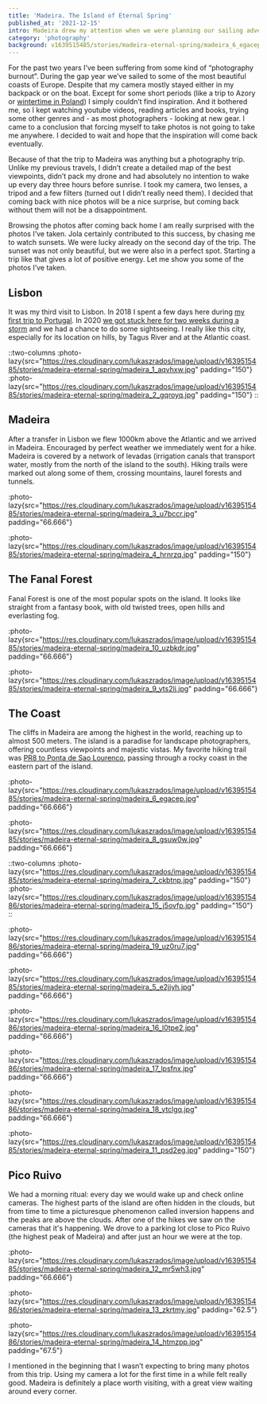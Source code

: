 ```yaml
---
title: 'Madeira. The Island of Eternal Spring'
published_at: '2021-12-15'
intro: Madeira drew my attention when we were planning our sailing adventure. Saturated green color, beautiful views and spring-like weather were inviting me and a short trip to Azores only encouraged me to put it high on the bucket list. Once the sailing trip was over I was sure that I need to visit it.
category: 'photography'
background: v1639515485/stories/madeira-eternal-spring/madeira_6_egacep.jpg
---
```


For the past two years I’ve been suffering from some kind of “photography burnout”. During the gap year we’ve sailed to some of the most beautiful coasts of Europe. Despite that my camera mostly stayed either in my backpack or on the boat. Except for some short periods (like a trip to Azory or [wintertime in Poland](/blog/mountains-of-poland)) I simply couldn’t find inspiration. And it bothered me, so I kept watching youtube videos, reading articles and books, trying some other genres and - as most photographers - looking at new gear. I came to a conclusion that forcing myself to take photos is not going to take me anywhere. I decided to wait and hope that the inspiration will come back eventually. 

Because of that the trip to Madeira was anything but a photography trip. Unlike my previous travels, I didn’t create a detailed map of the best viewpoints, didn’t pack my drone and had absolutely no intention to wake up every day three hours before sunrise. I took my camera, two lenses, a tripod and a few filters (turned out I didn’t really need them). I decided that coming back with nice photos will be a nice surprise, but coming back without them will not be a disappointment. 

Browsing the photos after coming back home I am really surprised with the photos I’ve taken. Jola certainly contributed to this success, by chasing me to watch sunsets. We were lucky already on the second day of the trip. The sunset was not only beautiful, but we were also in a perfect spot. Starting a trip like that gives a lot of positive energy. Let me show you some of the photos I’ve taken.  

## Lisbon

It was my third visit to Lisbon. In 2018 I spent a few days here during [my first trip to Portugal](/blog/portugal-from-south-to-north). In 2020 [we got stuck here for two weeks during a storm](/blog/sailing-to-the-mediterranean-sea) and we had a chance to do some sightseeing. I really like this city, especially for its location on hills, by Tagus River and at the Atlantic coast.

::two-columns
:photo-lazy{src="https://res.cloudinary.com/lukaszrados/image/upload/v1639515485/stories/madeira-eternal-spring/madeira_1_aqvhxw.jpg" padding="150"}
:photo-lazy{src="https://res.cloudinary.com/lukaszrados/image/upload/v1639515485/stories/madeira-eternal-spring/madeira_2_gqroyq.jpg" padding="150"}
::

## Madeira

After a transfer in Lisbon we flew 1000km above the Atlantic and we arrived in Madeira. Encouraged by perfect weather we immediately went for a hike. Madeira is covered by a network of levadas (irrigation canals that transport water, mostly from the north of the island to the south). Hiking trails were marked out along some of them, crossing mountains, laurel forests and tunnels. 

:photo-lazy{src="https://res.cloudinary.com/lukaszrados/image/upload/v1639515485/stories/madeira-eternal-spring/madeira_3_u7bccr.jpg" padding="66.666"}

:photo-lazy{src="https://res.cloudinary.com/lukaszrados/image/upload/v1639515485/stories/madeira-eternal-spring/madeira_4_hrnrzq.jpg" padding="150"}

## The Fanal Forest

Fanal Forest is one of the most popular spots on the island. It looks like straight from a fantasy book, with old twisted trees, open hills and everlasting fog. 

:photo-lazy{src="https://res.cloudinary.com/lukaszrados/image/upload/v1639515485/stories/madeira-eternal-spring/madeira_10_uzbkdr.jpg" padding="66.666"}

:photo-lazy{src="https://res.cloudinary.com/lukaszrados/image/upload/v1639515485/stories/madeira-eternal-spring/madeira_9_yts2lj.jpg" padding="66.666"}

## The Coast

The cliffs in Madeira are among the highest in the world, reaching up to almost 500 meters. The island is a paradise for landscape photographers, offering countless viewpoints and majestic vistas. My favorite hiking trail was [PR8 to Ponta de Sao Lourenco](https://www.visitmadeira.pt/en-gb/explore/detalhe/pr8-vereda-da-ponta-de-sao-lourenco), passing through a rocky coast in the eastern part of the island. 

:photo-lazy{src="https://res.cloudinary.com/lukaszrados/image/upload/v1639515485/stories/madeira-eternal-spring/madeira_6_egacep.jpg" padding="66.666"}

:photo-lazy{src="https://res.cloudinary.com/lukaszrados/image/upload/v1639515485/stories/madeira-eternal-spring/madeira_8_gsuw0w.jpg" padding="66.666"}

::two-columns
:photo-lazy{src="https://res.cloudinary.com/lukaszrados/image/upload/v1639515485/stories/madeira-eternal-spring/madeira_7_ckbtnp.jpg" padding="150"}
:photo-lazy{src="https://res.cloudinary.com/lukaszrados/image/upload/v1639515486/stories/madeira-eternal-spring/madeira_15_j5ovfp.jpg" padding="150"}
::

:photo-lazy{src="https://res.cloudinary.com/lukaszrados/image/upload/v1639515486/stories/madeira-eternal-spring/madeira_19_uz0ru7.jpg" padding="66.666"}

:photo-lazy{src="https://res.cloudinary.com/lukaszrados/image/upload/v1639515485/stories/madeira-eternal-spring/madeira_5_e2jjyh.jpg" padding="66.666"}

:photo-lazy{src="https://res.cloudinary.com/lukaszrados/image/upload/v1639515486/stories/madeira-eternal-spring/madeira_16_l0tpe2.jpg" padding="66.666"}

:photo-lazy{src="https://res.cloudinary.com/lukaszrados/image/upload/v1639515486/stories/madeira-eternal-spring/madeira_17_lpsfnx.jpg" padding="66.666"}

:photo-lazy{src="https://res.cloudinary.com/lukaszrados/image/upload/v1639515486/stories/madeira-eternal-spring/madeira_18_ytclgq.jpg" padding="66.666"}

:photo-lazy{src="https://res.cloudinary.com/lukaszrados/image/upload/v1639515485/stories/madeira-eternal-spring/madeira_11_psd2eg.jpg" padding="150"}

## Pico Ruivo

We had a morning ritual: every day we would wake up and check online cameras. The highest parts of the island are often hidden in the clouds, but from time to time a picturesque phenomenon called inversion happens and the peaks are above the clouds. After one of the hikes we saw  on the cameras that it's happening. We drove to a parking lot close to Pico Ruivo (the highest peak of Madeira) and after just an hour we were at the top.

:photo-lazy{src="https://res.cloudinary.com/lukaszrados/image/upload/v1639515485/stories/madeira-eternal-spring/madeira_12_mr5wh3.jpg" padding="66.666"}

:photo-lazy{src="https://res.cloudinary.com/lukaszrados/image/upload/v1639515486/stories/madeira-eternal-spring/madeira_13_zkrtmy.jpg" padding="62.5"}

:photo-lazy{src="https://res.cloudinary.com/lukaszrados/image/upload/v1639515486/stories/madeira-eternal-spring/madeira_14_htmzpp.jpg" padding="67.5"}

I mentioned in the beginning that I wasn’t expecting to bring many photos from this trip. Using my camera a lot for the first time in a while felt really good. Madeira is definitely a place worth visiting, with a great view waiting around every corner. 

